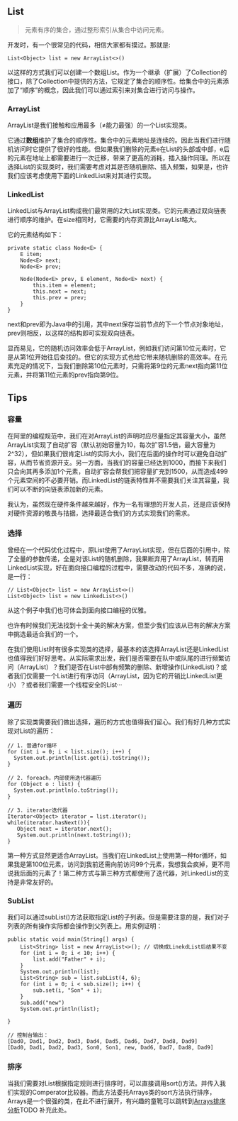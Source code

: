 ## List
> 元素有序的集合，通过整形索引从集合中访问元素。

开发时，有一个很常见的代码，相信大家都有摸过。那就是:

```List<Object> list = new ArrayList<>()```

以这样的方式我们可以创建一个数组List。作为一个继承（扩展）了Collection的接口，除了Collection中提供的方法，它规定了集合的顺序性。给集合中的元素添加了“顺序”的概念，因此我们可以通过索引来对集合进行访问与操作。

### ArrayList
ArrayList是我们接触和应用最多（≠能力最强）的一个List实现类。

它通过**数组**维护了集合的顺序性。集合中的元素地址是连续的。因此当我们进行随机访问时它提供了很好的性能。但如果我们删除的元素e在List的头部或中部，e后的元素在地址上都需要进行一次迁移，带来了更高的消耗，插入操作同理。所以在选择List的实现类时，我们需要考虑对其是否随机删除、插入频繁，如果是，也许我们应该考虑使用下面的LinkedList来对其进行实现。

### LinkedList
LinkedList与ArrayList构成我们最常用的2大List实现类。它的元素通过双向链表进行顺序的维护。在size相同时，它需要的内存资源比ArrayList略大。

它的元素结构如下：
```
private static class Node<E> {
    E item;
    Node<E> next;
    Node<E> prev;

    Node(Node<E> prev, E element, Node<E> next) {
        this.item = element;
        this.next = next;
        this.prev = prev;
    }
}
```
next和prev即为Java中的引用，其中next保存当前节点的下一个节点对象地址，prev则相反，以这样的结构即可实现双向链表。

显而易见，它的随机访问效率会低于ArrayList，例如我们访问第10位元素时，它是从第1位开始往后查找的。但它的实现方式也给它带来随机删除的高效率。在元素充足的情况下，当我们删除第10位元素时，只需将第9位的元素next指向第11位元素，并将第11位元素的prev指向第9位。

## Tips
### 容量
在阿里的编程规范中，我们在对ArrayList的声明时应尽量指定其容量大小，虽然ArrayList实现了自动扩容（默认初始容量为10，每次扩容1.5倍，最大容量为2^32），但如果我们很肯定List的实际大小，我们在后面的操作时可以避免自动扩容，从而节省资源开支。另一方面，当我们的容量已经达到1000，而接下来我们只会向其再多添加1个元素，自动扩容会帮我们把容量扩充到1500，从而造成499个元素空间的不必要开销。而LinkedList的链表特性并不需要我们关注其容量，我们可以不断的向链表添加新的元素。

我认为，虽然现在硬件条件越来越好，作为一名有理想的开发人员，还是应该保持对硬件资源的敬畏与拮据，选择最适合我们的方式实现我们的需求。

### 选择

曾经在一个代码优化过程中，原List使用了ArrayList实现，但在后面的引用中，除了全量的参数传递，全是对该List的随机删除，我果断弃用了ArrayList，转而用LinkedList实现，好在面向接口编程的过程中，需要改动的代码不多，准确的说，是一行：

```
// List<Object> list = new ArrayList<>()
List<Object> list = new LinkedList<>()
```
从这个例子中我们也可体会到面向接口编程的优雅。

也许有时候我们无法找到十全十美的解决方案，但至少我们应该从已有的解决方案中挑选最适合我们的一个。

在我们使用List时有很多实现类的选择，最基本的该选择ArrayList还是LinkedList也值得我们好好思考。从实际需求出发，我们是否需要在队中或队尾的进行频繁访问（ArrayList）？我们是否在List中部有频繁的删除、新增操作(LinkedList)？或者我们仅需要一个List进行有序访问（ArrayList，因为它的开销比LinkedList更小）？或者我们需要一个线程安全的List···

### 遍历
除了实现类需要我们做出选择，遍历的方式也值得我们留心。我们有好几种方式实现对List的遍历：
```
// 1. 普通for循环
for (int i = 0; i < list.size(); i++) {
  System.out.println(list.get(i).toString());
}

// 2. foreach，内部使用迭代器遍历
for (Object o : list) {
  System.out.println(o.toString());
}

// 3. iterator迭代器
Iterator<Object> iterator = list.iterator();
while(iterator.hasNext()){
   Object next = iterator.next();
   System.out.println(next.toString());
}
```

第一种方式显然更适合ArrayList。当我们在LinkedList上使用第一种for循环，如果我是第100位元素，访问到我前还需向前访问99个元素，我想我会疯掉，更不用说我后面的元素了！第二种方式与第三种方式都使用了迭代器，对LinkedList的支持是非常友好的。

### SubList
我们可以通过subList()方法获取指定List的子列表。但是需要注意的是，我们对子列表的所有操作实际都会操作到父列表上。用实例证明：
```
public static void main(String[] args) {
    List<String> list = new ArrayList<>(); // 切换成LinekdList后结果不变
    for (int i = 0; i < 10; i++) {
        list.add("Father" + i);
    }
    System.out.println(list);
    List<String> sub = list.subList(4, 6);
    for (int i = 0; i < sub.size(); i++) {
        sub.set(i, "Son" + i);
    }
    sub.add("new")
    System.out.println(list);

}

// 控制台输出：
[Dad0, Dad1, Dad2, Dad3, Dad4, Dad5, Dad6, Dad7, Dad8, Dad9]
[Dad0, Dad1, Dad2, Dad3, Son0, Son1, new, Dad6, Dad7, Dad8, Dad9]
```

### 排序
当我们需要对List根据指定规则进行排序时，可以直接调用sort()方法。并传入我们实现的Comperator比较器。而此方法委托Arrays类的sort方法执行排序，Arrays是一个很强的类，在此不进行展开，有兴趣的童靴可以跳转到[Arrays排序分析]()TODO 补充此处。
